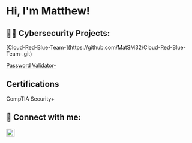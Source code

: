 <h1>Hi, I'm Matthew! 
<h2>👨‍💻 Cybersecurity Projects:</h2>
[Cloud-Red-Blue-Team-](https://github.com/MatSM32/Cloud-Red-Blue-Team-.git)

  
[Password Validator-](https://github.com/MatSM32/Cloud-Red-Blue-Team-.git)

<h2>Certifications</h2>
CompTIA Security+



<h2> 🤳 Connect with me:</h2>


[<img align="left" alt="JoshMadakor | LinkedIn" width="22px" src="https://cdn.jsdelivr.net/npm/simple-icons@v3/icons/linkedin.svg" />][linkedin]


[Linkedin]: https://www.linkedin.com/in/matthew-small-b358661b9

<!--
**joshmadakor1/joshmadakor1** is a ✨ _special_ ✨ repository because its `README.md` (this file) appears on your GitHub profile.

Here are some ideas to get you started:

- 🔭 I’m currently working on ...
- 🌱 I’m currently learning ...
- 👯 I’m looking to collaborate on ...
- 🤔 I’m looking for help with ...
- 💬 Ask me about ...
- 📫 How to reach me: ...
- 😄 Pronouns: ...
- ⚡ Fun fact: ...
-->
